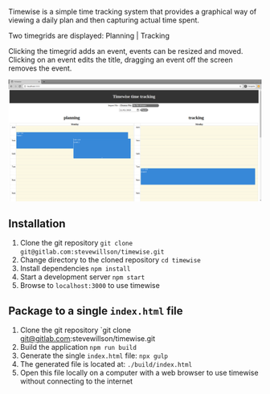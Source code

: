 Timewise is a simple time tracking system that provides a graphical way of viewing a daily plan and then capturing actual time spent.

Two timegrids are displayed:
Planning | Tracking

Clicking the timegrid adds an event, events can be resized and moved. Clicking on an event edits the title, dragging an event off the screen removes the event.

![timewise_screenshot][screenshot_1]

[screenshot_1]: timewise_1.png "Timewise Screenshot"

## Installation

1. Clone the git repository `git clone git@gitlab.com:stevewillson/timewise.git`
2. Change directory to the cloned repository `cd timewise`
3. Install dependencies `npm install`
4. Start a development server `npm start`
5. Browse to `localhost:3000` to use timewise

## Package to a single `index.html` file

1. Clone the git repository `git clone git@gitlab.com:stevewillson/timewise.git
2. Build the application `npm run build`
3. Generate the single `index.html` file: `npx gulp`
4. The generated file is located at: `./build/index.html`
5. Open this file locally on a computer with a web browser to use timewise without connecting to the internet
